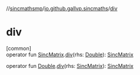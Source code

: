 //[sincmathsmp](../../index.md)/[io.github.gallvp.sincmaths](index.md)/[div](div.md)

# div

[common]\
operator fun [SincMatrix](-sinc-matrix/index.md).[div](div.md)(rhs: [Double](https://kotlinlang.org/api/latest/jvm/stdlib/kotlin/-double/index.html)): [SincMatrix](-sinc-matrix/index.md)

operator fun [Double](https://kotlinlang.org/api/latest/jvm/stdlib/kotlin/-double/index.html).[div](div.md)(rhs: [SincMatrix](-sinc-matrix/index.md)): [SincMatrix](-sinc-matrix/index.md)
